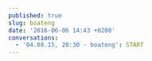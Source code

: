 ```yaml
---
published: true
slug: boateng
date: '2016-06-06 14:43 +0200'
conversations:
  - '04.08.15, 20:30 - boateng': START
---
```

